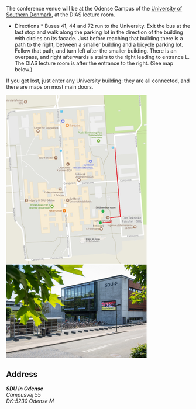 The conference venue will be at the Odense Campus of the [University of Southern Denmark](http://www.sdu.dk/en/), at the DIAS lecture room.

* Directions *
Buses 41, 44 and 72 run to the University.  Exit the bus at the last stop and walk along the parking lot in the direction of the building with circles on its facade.  Just before reaching that building there is a path to the right, between a smaller building and a bicycle parking lot. Follow that path, and turn left after the smaller building.  There is an overpass, and right afterwards a stairs to the right leading to entrance L.  The DIAS lecture room is after the entrance to the right.  (See map below.)

If you get lost, just enter any University building: they are all connected, and there are maps on most main doors.

<div class="row">
  <div class="center-block" style="width: 40vw;">
    <img src="/assets/images/map.jpg" alt="">
    <img src="/assets/images/SDUFacade.jpg" alt="">
  </div>
</div>

## Address

<address>
<strong>SDU in Odense</strong><br/>
Campusvej 55<br/>
DK-5230 Odense M
</address>
